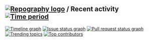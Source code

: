 
## [![Repography logo](https://images.repography.com/logo.svg)](https://repography.com) / Recent activity [![Time period](https://images.repography.com/24639508/Maidang1/everydays-blog/recent-activity/96a82f342996d7d9f55d9d0f44c2f029_badge.svg)](https://repography.com)
[![Timeline graph](https://images.repography.com/24639508/Maidang1/everydays-blog/recent-activity/96a82f342996d7d9f55d9d0f44c2f029_timeline.svg)](https://github.com/Maidang1/everydays-blog/commits)
[![Issue status graph](https://images.repography.com/24639508/Maidang1/everydays-blog/recent-activity/96a82f342996d7d9f55d9d0f44c2f029_issues.svg)](https://github.com/Maidang1/everydays-blog/issues)
[![Pull request status graph](https://images.repography.com/24639508/Maidang1/everydays-blog/recent-activity/96a82f342996d7d9f55d9d0f44c2f029_prs.svg)](https://github.com/Maidang1/everydays-blog/pulls)
[![Trending topics](https://images.repography.com/24639508/Maidang1/everydays-blog/recent-activity/96a82f342996d7d9f55d9d0f44c2f029_words.svg)](https://github.com/Maidang1/everydays-blog/commits)
[![Top contributors](https://images.repography.com/24639508/Maidang1/everydays-blog/recent-activity/96a82f342996d7d9f55d9d0f44c2f029_users.svg)](https://github.com/Maidang1/everydays-blog/graphs/contributors)


